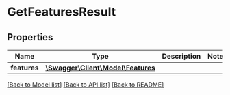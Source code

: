 # GetFeaturesResult

## Properties
Name | Type | Description | Notes
------------ | ------------- | ------------- | -------------
**features** | [**\Swagger\Client\Model\Features**](Features.md) |  | 

[[Back to Model list]](../README.md#documentation-for-models) [[Back to API list]](../README.md#documentation-for-api-endpoints) [[Back to README]](../README.md)


